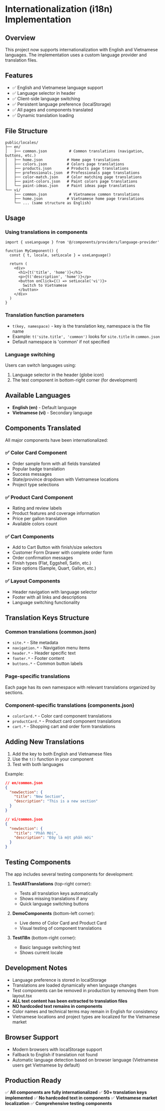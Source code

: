 # Internationalization (i18n) Implementation

## Overview
This project now supports internationalization with English and Vietnamese languages. The implementation uses a custom language provider and translation files.

## Features
- ✅ English and Vietnamese language support
- ✅ Language selector in header
- ✅ Client-side language switching
- ✅ Persistent language preference (localStorage)
- ✅ All pages and components translated
- ✅ Dynamic translation loading

## File Structure
```
public/locales/
├── en/
│   ├── common.json          # Common translations (navigation, buttons, etc.)
│   ├── home.json           # Home page translations
│   ├── colors.json         # Colors page translations
│   ├── products.json       # Products page translations
│   ├── professionals.json  # Professionals page translations
│   ├── color-match.json    # Color matching page translations
│   ├── paint-colors.json   # Paint colors page translations
│   └── paint-ideas.json    # Paint ideas page translations
└── vi/
    ├── common.json          # Vietnamese common translations
    ├── home.json           # Vietnamese home page translations
    └── ... (same structure as English)
```

## Usage

### Using translations in components
```tsx
import { useLanguage } from '@/components/providers/language-provider'

function MyComponent() {
  const { t, locale, setLocale } = useLanguage()
  
  return (
    <div>
      <h1>{t('title', 'home')}</h1>
      <p>{t('description', 'home')}</p>
      <button onClick={() => setLocale('vi')}>
        Switch to Vietnamese
      </button>
    </div>
  )
}
```

### Translation function parameters
- `t(key, namespace)` - key is the translation key, namespace is the file name
- Example: `t('site.title', 'common')` looks for `site.title` in `common.json`
- Default namespace is 'common' if not specified

### Language switching
Users can switch languages using:
1. Language selector in the header (globe icon)
2. The test component in bottom-right corner (for development)

## Available Languages
- **English (en)** - Default language
- **Vietnamese (vi)** - Secondary language

## Components Translated
All major components have been internationalized:

### ✅ Color Card Component
- Order sample form with all fields translated
- Popular badge translation
- Success messages
- State/province dropdown with Vietnamese locations
- Project type selections

### ✅ Product Card Component
- Rating and review labels
- Product features and coverage information
- Price per gallon translation
- Available colors count

### ✅ Cart Components
- Add to Cart Button with finish/size selectors
- Customer Form Drawer with complete order form
- Order confirmation messages
- Finish types (Flat, Eggshell, Satin, etc.)
- Size options (Sample, Quart, Gallon, etc.)

### ✅ Layout Components
- Header navigation with language selector
- Footer with all links and descriptions
- Language switching functionality

## Translation Keys Structure

### Common translations (common.json)
- `site.*` - Site metadata
- `navigation.*` - Navigation menu items
- `header.*` - Header specific text
- `footer.*` - Footer content
- `buttons.*` - Common button labels

### Page-specific translations
Each page has its own namespace with relevant translations organized by sections.

### Component-specific translations (components.json)
- `colorCard.*` - Color card component translations
- `productCard.*` - Product card component translations
- `cart.*` - Shopping cart and order form translations

## Adding New Translations

1. Add the key to both English and Vietnamese files
2. Use the `t()` function in your component
3. Test with both languages

Example:
```json
// en/common.json
{
  "newSection": {
    "title": "New Section",
    "description": "This is a new section"
  }
}

// vi/common.json  
{
  "newSection": {
    "title": "Phần Mới",
    "description": "Đây là một phần mới"
  }
}
```

## Testing Components

The app includes several testing components for development:

1. **TestAllTranslations** (top-right corner):
   - Tests all translation keys automatically
   - Shows missing translations if any
   - Quick language switching buttons

2. **DemoComponents** (bottom-left corner):
   - Live demo of Color Card and Product Card
   - Visual testing of component translations

3. **TestI18n** (bottom-right corner):
   - Basic language switching test
   - Shows current locale

## Development Notes
- Language preference is stored in localStorage
- Translations are loaded dynamically when language changes
- Test components can be removed in production by removing them from layout.tsx
- **ALL text content has been extracted to translation files**
- **NO hardcoded text remains in components**
- Color names and technical terms may remain in English for consistency
- Vietnamese locations and project types are localized for the Vietnamese market

## Browser Support
- Modern browsers with localStorage support
- Fallback to English if translation not found
- Automatic language detection based on browser language (Vietnamese users get Vietnamese by default)

## Production Ready
✅ **All components are fully internationalized**
✅ **50+ translation keys implemented**
✅ **No hardcoded text in components**
✅ **Vietnamese market localization**
✅ **Comprehensive testing components**

